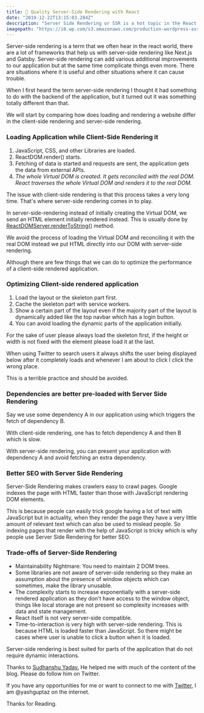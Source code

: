```yaml
---
title: 🍳 Quality Server-Side Rendering with React 
date: "2019-12-22T13:15:03.284Z"
description: "Server Side Rendering or SSR is a hot topic in the React community, learn about how does SSR actually works."
imagepath: "https://i0.wp.com/s3.amazonaws.com/production-wordpress-assets/blog/wp-content/uploads/2016/11/16202709/js-logo-e1479328304359.png?fit=604%2C270&ssl=1"
---
```


Server-side rendering is a term that we often hear in the react world, there are a lot of frameworks that help us with server-side rendering like Next.js and Gatsby. Server-side rendering can add various additional improvements to our application but at the same time complicate things even more. There are situations where it is useful and other situations where it can cause trouble.

When I first heard the term server-side rendering I thought it had something to do with the backend of the application, but it turned out it was something totally different than that.

We will start by comparing how does loading and rendering a website differ in the client-side rendering and server-side rendering.

### Loading Application while Client-Side Rendering it
1. JavaScript, CSS, and other Libraries are loaded.
2. ReactDOM.render() starts.
3. Fetching of data is started and requests are sent, the application gets the data from external APIs.
4. *The whole Virtual DOM is created. It gets reconciled with the real DOM. React traverses the whole Virtual DOM and renders it to the real DOM.*

The issue with client-side rendering is that this process takes a very long time. That's where server-side rendering comes in to play.

In server-side-rendering instead of initially creating the Virtual DOM, we send an HTML element initially rendered instead. This is  usually done by [ReactDOMServer.renderToString()](https://reactjs.org/docs/react-dom-server.html#rendertostring) method.

We avoid the process of loading the Virtual DOM and reconciling it with the real DOM instead we put HTML directly into our DOM with server-side rendering.

Although there are few things that we can do to optimize the performance of a client-side rendered application.

### Optimizing Client-side rendered application
1. Load the layout or the skeleton part first.
2. Cache the skeleton part with service workers.
3. Show a certain part of the layout even if the majority part of the layout is dynamically added like the top navbar which has a login button.
4. You can avoid loading the dynamic parts of the application initially.

For the sake of user please always load the skeleton first, if the height or width is not fixed with the element please load it at the last.

When using Twitter to search users it always shifts the user being displayed below after it completely loads and whenever I am about to click I click the wrong place.

This is a terrible practice and should be avoided.

### Dependencies are better pre-loaded with Server Side Rendering
Say we use some dependency A in our application using which triggers the fetch of dependency B.

With client-side rendering, one has to fetch dependency A and then B which is slow.

With server-side rendering, you can present your application with dependency A and avoid fetching an extra dependency.

### Better SEO with Server Side Rendering
Server-Side Rendering makes crawlers easy to crawl pages. Google indexes the page with HTML faster than those with JavaScript rendering DOM elements. 

This is because people can easily trick google having a lot of text with JavaScript but in actuality, when they render the page they have a very little amount of relevant text which can also be used to mislead people. So indexing pages that render with the help of JavaScript is tricky which is why people use Server Side Rendering for better SEO.

### Trade-offs of Server-Side Rendering
- Maintainability Nightmare: You need to maintain 2 DOM trees.
- Some libraries are not aware of server-side rendering so they make an assumption about the presence of window objects which can sometimes, make the library unusable.
- The complexity starts to increase exponentially with a server-side rendered application as they don't have access to the window object, things like local storage are not present so complexity increases with data and state management.
- React itself is not very server-side compatible.
- Time-to-interaction is very high with server-side rendering. This is because HTML is loaded faster than JavaScript. So there might be cases where user is unable to click a button when it is loaded.

Server-side rendering is best suited for parts of the application that do not require dynamic interactions.

Thanks to [Sudhanshu Yadav.](https://twitter.com/_syadav) He helped me with much of the content of the blog. Please do follow him on Twitter.

If you have any opportunities for me or want to connect to me with [Twitter,](https://twitter.com/yashguptaz) I am @yashguptaz on the internet.

Thanks for Reading.
